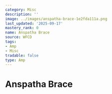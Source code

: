 ```yaml
---
category: Misc
description: ''
image: ../images/anspatha-brace-1e2fda111a.png
last_updated: '2025-09-17'
mastery_rank: 0
name: Anspatha Brace
source: WFCD
tags:
- Amp
- Misc
tradable: false
type: Amp
---
```


# Anspatha Brace

